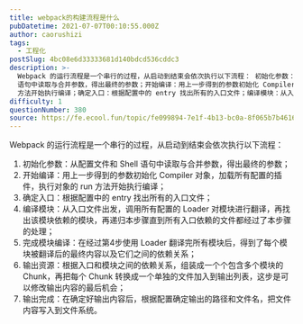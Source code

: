 ```yaml
---
title: webpack的构建流程是什么
pubDatetime: 2021-07-07T00:10:55.000Z
author: caorushizi
tags:
  - 工程化
postSlug: 4bc08e6d33333681d140bdcd536cddc3
description: >-
  Webpack 的运行流程是一个串行的过程，从启动到结束会依次执行以下流程： 初始化参数：从配置文件和 Shell
  语句中读取与合并参数，得出最终的参数；开始编译：用上一步得到的参数初始化 Compiler 对象，加载所有配置的插件，执行对象的 run
  方法开始执行编译；确定入口：根据配置中的 entry 找出所有的入口文件；编译模块：从入口文件出发，调用所有配置的 Loader 对模块进行翻译，
difficulty: 1
questionNumber: 380
source: https://fe.ecool.fun/topic/fe099894-7e1f-4b13-bc0a-8f065b7b4616
---
```


<p>Webpack 的运行流程是一个串行的过程，从启动到结束会依次执行以下流程：<br/> </p><ol><li>初始化参数：从配置文件和 Shell 语句中读取与合并参数，得出最终的参数；</li><li>开始编译：用上一步得到的参数初始化 Compiler 对象，加载所有配置的插件，执行对象的 run 方法开始执行编译；</li><li>确定入口：根据配置中的 entry 找出所有的入口文件；</li><li>编译模块：从入口文件出发，调用所有配置的 Loader 对模块进行翻译，再找出该模块依赖的模块，再递归本步骤直到所有入口依赖的文件都经过了本步骤的处理；</li><li>完成模块编译：在经过第4步使用 Loader 翻译完所有模块后，得到了每个模块被翻译后的最终内容以及它们之间的依赖关系；</li><li>输出资源：根据入口和模块之间的依赖关系，组装成一个个包含多个模块的 Chunk，再把每个 Chunk 转换成一个单独的文件加入到输出列表，这步是可以修改输出内容的最后机会；</li><li>输出完成：在确定好输出内容后，根据配置确定输出的路径和文件名，把文件内容写入到文件系统。</li></ol><p> </p>
